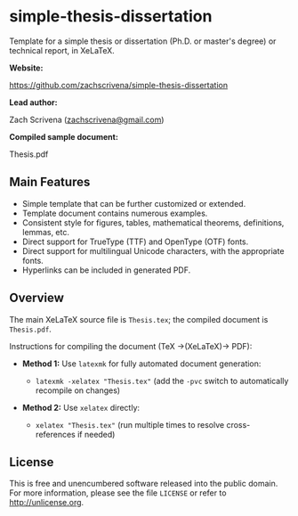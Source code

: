 # simple-thesis-dissertation

Template for a simple thesis or dissertation (Ph.D. or master's degree) or technical report, in XeLaTeX.

**Website:**

https://github.com/zachscrivena/simple-thesis-dissertation

**Lead author:**

Zach Scrivena (zachscrivena@gmail.com)

**Compiled sample document:**

Thesis.pdf

## Main Features

- Simple template that can be further customized or extended.
- Template document contains numerous examples.
- Consistent style for figures, tables, mathematical theorems, definitions, lemmas, etc.
- Direct support for TrueType (TTF) and OpenType (OTF) fonts.
- Direct support for multilingual Unicode characters, with the appropriate fonts.
- Hyperlinks can be included in generated PDF.

## Overview

The main XeLaTeX source file is `Thesis.tex`; the compiled document is `Thesis.pdf`.

Instructions for compiling the document (TeX &rarr;(XeLaTeX)&rarr; PDF):

- **Method 1:** Use `latexmk` for fully automated document generation:
	- `latexmk -xelatex "Thesis.tex"`
	(add the `-pvc` switch to automatically recompile on changes)

- **Method 2:** Use `xelatex` directly:
	- `xelatex "Thesis.tex"`
	(run multiple times to resolve cross-references if needed)

## License

This is free and unencumbered software released into the public domain.
For more information, please see the file `LICENSE` or refer to <http://unlicense.org>.
